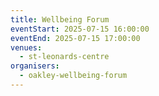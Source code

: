 ```yaml
---
title: Wellbeing Forum
eventStart: 2025-07-15 16:00:00
eventEnd: 2025-07-15 17:00:00
venues:
  - st-leonards-centre
organisers:
  - oakley-wellbeing-forum
---
```

